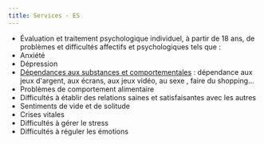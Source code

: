 ```yaml
---
title: Services - ES
---
```


- Évaluation et traitement psychologique individuel, à partir de 18 ans, de problèmes et difficultés affectifs et psychologiques tels que :
- Anxiété
- Dépression
- <a href="https://drive.google.com/file/d/1w2eb0borFM3KA5Fh0sKE8YdaEyrkYHh5/view" target="_blank">Dépendances aux substances et comportementales</a> : dépendance aux jeux d'argent, aux écrans, aux jeux vidéo, au sexe , faire du shopping...
- Problèmes de comportement alimentaire
- Difficultés à établir des relations saines et satisfaisantes avec les autres
- Sentiments de vide et de solitude
- Crises vitales
- Difficultés à gérer le stress
- Difficultés à réguler les émotions